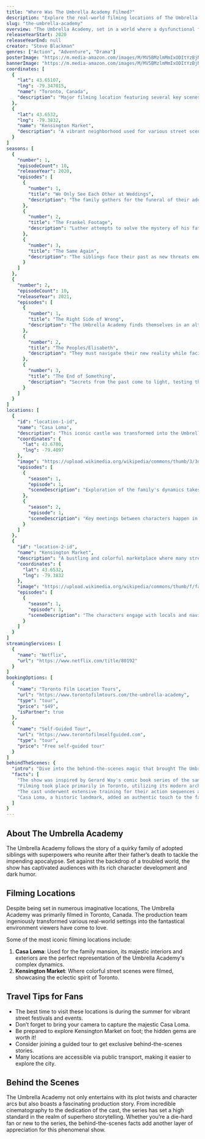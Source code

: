 ```yaml
---
title: "Where Was The Umbrella Academy Filmed?"
description: "Explore the real-world filming locations of The Umbrella Academy, from its unique fictional setting to actual filming locations across Canada."
slug: "the-umbrella-academy"
overview: "The Umbrella Academy, set in a world where a dysfunctional family of superheroes reunites to solve the mystery of their father’s death, has captivated audiences with its quirky characters and thrilling plot twists. Despite being set in various imaginative locations, the series was primarily filmed in Toronto, Canada."
releaseYearStart: 2020
releaseYearEnd: null
creator: "Steve Blackman"
genres: ["Action", "Adventure", "Drama"]
posterImage: "https://m.media-amazon.com/images/M/MV5BMzlmMmIxODItYzBjNC00YjMwLWIwOTAtNzVlMTBlNTNkMjZjXkEyXkFqcGc@._V1_SX300.jpg"
bannerImage: "https://m.media-amazon.com/images/M/MV5BMzlmMmIxODItYzBjNC00YjMwLWIwOTAtNzVlMTBlNTNkMjZjXkEyXkFqcGc@._V1_SX300.jpg"
coordinates: [
  { 
    "lat": 43.65107, 
    "lng": -79.347015, 
    "name": "Toronto, Canada", 
    "description": "Major filming location featuring several key scenes."
  },
  { 
    "lat": 43.6532, 
    "lng": -79.3832, 
    "name": "Kensington Market", 
    "description": "A vibrant neighborhood used for various street scenes."
  }
]
seasons: [
  {
    "number": 1,
    "episodeCount": 10,
    "releaseYear": 2020,
    "episodes": [
      {
        "number": 1,
        "title": "We Only See Each Other at Weddings",
        "description": "The family gathers for the funeral of their adoptive father, Hargreeves."
      },
      {
        "number": 2,
        "title": "The Frankel Footage",
        "description": "Luther attempts to solve the mystery of his father's death."
      },
      {
        "number": 3,
        "title": "The Same Again",
        "description": "The siblings face their past as new threats emerge."
      }
    ]
  },
  {
    "number": 2,
    "episodeCount": 10,
    "releaseYear": 2021,
    "episodes": [
      {
        "number": 1,
        "title": "The Right Side of Wrong",
        "description": "The Umbrella Academy finds themselves in an alternate timeline."
      },
      {
        "number": 2,
        "title": "The Peoples/Elisabeth",
        "description": "They must navigate their new reality while facing the looming end of the world."
      },
      {
        "number": 3,
        "title": "The End of Something",
        "description": "Secrets from the past come to light, testing their bond."
      }
    ]
  }
]
locations: [
  {
    "id": "location-1-id",
    "name": "Casa Loma",
    "description": "This iconic castle was transformed into the Umbrella Academy's family home, providing a grand and mysterious atmosphere perfect for the show's themes. It's a must-visit for fans!",
    "coordinates": {
      "lat": 43.6780,
      "lng": -79.4097
    },
    "image": "https://upload.wikimedia.org/wikipedia/commons/thumb/3/3d/Casa_Loma_%28eb1%29_%28cropped%29.jpg/800px-Casa_Loma_%28eb1%29_%28cropped%29.jpg",
    "episodes": [
      {
        "season": 1,
        "episode": 1,
        "sceneDescription": "Exploration of the family's dynamics takes place in the lavish halls."
      },
      {
        "season": 2,
        "episode": 1,
        "sceneDescription": "Key meetings between characters happen in various rooms."
      }
    ]
  },
  {
    "id": "location-2-id",
    "name": "Kensington Market",
    "description": "A bustling and colorful marketplace where many street scenes from the series were filmed, showcasing Toronto's vibrant culture.",
    "coordinates": {
      "lat": 43.6532,
      "lng": -79.3832
    },
    "image": "https://upload.wikimedia.org/wikipedia/commons/thumb/f/fa/Kensington_market_%28cropped%29.jpg/800px-Kensington_market_%28cropped%29.jpg",
    "episodes": [
      {
        "season": 1,
        "episode": 3,
        "sceneDescription": "The characters engage with locals and navigate the market's charm."
      }
    ]
  }
]
streamingServices: [
  {
    "name": "Netflix",
    "url": "https://www.netflix.com/title/80192"
  }
]
bookingOptions: [
  {
    "name": "Toronto Film Location Tours",
    "url": "https://www.torontofilmtours.com/the-umbrella-academy",
    "type": "tour",
    "price": "$49",
    "isPartner": true
  },
  {
    "name": "Self-Guided Tour",
    "url": "https://www.torontofilmselfguided.com",
    "type": "tour",
    "price": "Free self-guided tour"
  }
]
behindTheScenes: {
  "intro": "Dive into the behind-the-scenes magic that brought The Umbrella Academy to life. The series showcases a blend of exceptional filming techniques and innovative storytelling.",
  "facts": [
    "The show was inspired by Gerard Way's comic book series of the same name.",
    "Filming took place primarily in Toronto, utilizing its modern architectural features.",
    "The cast underwent extensive training for their action sequences and stunts.",
    "Casa Loma, a historic landmark, added an authentic touch to the family home."
  ]
}
---
```


## About The Umbrella Academy

The Umbrella Academy follows the story of a quirky family of adopted siblings with superpowers who reunite after their father’s death to tackle the impending apocalypse. Set against the backdrop of a troubled world, the show has captivated audiences with its rich character development and dark humor.

## Filming Locations

Despite being set in numerous imaginative locations, The Umbrella Academy was primarily filmed in Toronto, Canada. The production team ingeniously transformed various real-world settings into the fantastical environment viewers have come to love.

Some of the most iconic filming locations include:

1. **Casa Loma**: Used for the family mansion, its majestic interiors and exteriors are the perfect representation of the Umbrella Academy's complex dynamics.
2. **Kensington Market**: Where colorful street scenes were filmed, showcasing the eclectic spirit of Toronto.

## Travel Tips for Fans

- The best time to visit these locations is during the summer for vibrant street festivals and events.
- Don’t forget to bring your camera to capture the majestic Casa Loma.
- Be prepared to explore Kensington Market on foot; the hidden gems are worth it!
- Consider joining a guided tour to get exclusive behind-the-scenes stories.
- Many locations are accessible via public transport, making it easier to explore the city.

## Behind the Scenes

The Umbrella Academy not only entertains with its plot twists and character arcs but also boasts a fascinating production story. From incredible cinematography to the dedication of the cast, the series has set a high standard in the realm of superhero storytelling. Whether you’re a die-hard fan or new to the series, the behind-the-scenes facts add another layer of appreciation for this phenomenal show.